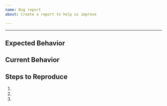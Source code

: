 ```yaml
---
name: Bug report
about: Create a report to help us improve

---
```


<!--- Please provide a general summary of the bug in the Title above -->

------------------------------

## Expected Behavior
<!--- Please tell us what should happen -->

## Current Behavior
<!--- Please tell us what happens instead of the expected behavior -->

## Steps to Reproduce
<!--- Please provide us with all steps needed to reproduce this bug. Screenshots and videos are also welcome. -->
<!--- Please include code to reproduce as well, if possible. -->
1.
2.
3.
